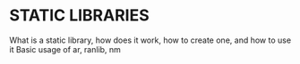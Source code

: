 # STATIC LIBRARIES

What is a static library, how does it work, how to create one, and how to use it
Basic usage of ar, ranlib, nm